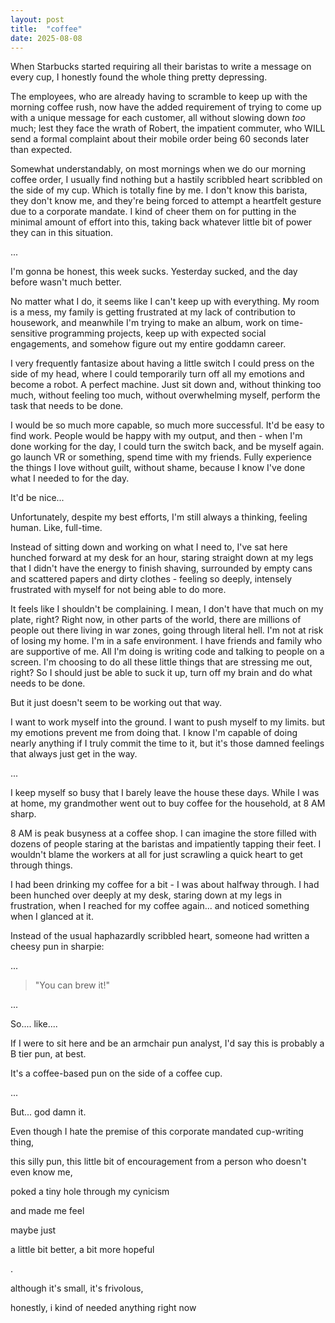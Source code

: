 ```yaml
---
layout: post
title:  "coffee"
date: 2025-08-08
---
```


When Starbucks started requiring all their baristas to write a message on every cup, I honestly found the whole thing pretty depressing. 

The employees, who are already having to scramble to keep up with the morning coffee rush, now have the added requirement of trying to come up with a unique message for each customer, all without slowing down *too* much; lest they face the wrath of Robert, the impatient commuter, who WILL send a formal complaint about their mobile order being 60 seconds later than expected. 

Somewhat understandably, on most mornings when we do our morning coffee order, I usually find nothing but a hastily scribbled heart scribbled on the side of my cup. Which is totally fine by me. I don't know this barista, they don't know me, and they're being forced to attempt a heartfelt gesture due to a corporate mandate. I kind of cheer them on for putting in the minimal amount of effort into this, taking back whatever little bit of power they can in this situation.

...

I'm gonna be honest, this week sucks. Yesterday sucked, and the day before wasn't much better. 

No matter what I do, it seems like I can't keep up with everything. My room is a mess, my family is getting frustrated at my lack of contribution to housework, and meanwhile I'm trying to make an album, work on time-sensitive programming projects, keep up with expected social engagements, and somehow figure out my entire goddamn career.

I very frequently fantasize about having a little switch I could press on the side of my head, where I could temporarily turn off all my emotions and become a robot. A perfect machine. Just sit down and, without thinking too much, without feeling too much, without overwhelming myself, perform the task that needs to be done. 

I would be so much more capable, so much more successful. It'd be easy to find work. People would be happy with my output, and then - when I'm done working for the day, I could turn the switch back, and be myself again. go launch VR or something, spend time with my friends. Fully experience the things I love without guilt, without shame, because I know I've done what I needed to for the day.

It'd be nice...

Unfortunately, despite my best efforts, I'm still always a thinking, feeling human. Like, full-time. 

Instead of sitting down and working on what I need to, I've sat here hunched forward at my desk for an hour, staring straight down at my legs that I didn't have the energy to finish shaving, surrounded by empty cans and scattered papers and dirty clothes - feeling so deeply, intensely frustrated with myself for not being able to do more.

It feels like I shouldn't be complaining. I mean, I don't have that much on my plate, right? Right now, in other parts of the world, there are millions of people out there living in war zones, going through literal hell. I'm not at risk of losing my home. I'm in a safe environment. I have friends and family who are supportive of me. All I'm doing is writing code and talking to people on a screen. I'm choosing to do all these little things that are stressing me out, right? So I should just be able to suck it up, turn off my brain and do what needs to be done. 

But it just doesn't seem to be working out that way. 

I want to work myself into the ground. I want to push myself to my limits. but my emotions prevent me from doing that. I know I'm capable of doing nearly anything if I truly commit the time to it, but it's those damned feelings that always just get in the way.

...

I keep myself so busy that I barely leave the house these days. While I was at home, my grandmother went out to buy coffee for the household, at 8 AM sharp. 

8 AM is peak busyness at a coffee shop. I can imagine the store filled with dozens of people staring at the baristas and impatiently tapping their feet. I wouldn't blame the workers at all for just scrawling a quick heart to get through things.

I had been drinking my coffee for a bit - I was about halfway through. I had been hunched over deeply at my desk, staring down at my legs in frustration, when I reached for my coffee again... and noticed something when I glanced at it. 

Instead of the usual haphazardly scribbled heart, someone had written a cheesy pun in sharpie:

...

> "You can brew it!"

...

So.... like....

If I were to sit here and be an armchair pun analyst, I'd say this is probably a B tier pun, at best. 

It's a coffee-based pun on the side of a coffee cup.

...

But... god damn it. 

Even though I hate the premise of this corporate mandated cup-writing thing,

this silly pun, this little bit of encouragement 
from a person who doesn't even know me,

poked a tiny hole through my cynicism

and made me feel

maybe just

a little bit better, a bit more hopeful

.

although it's small, it's frivolous,

honestly, 
i kind of needed anything right now